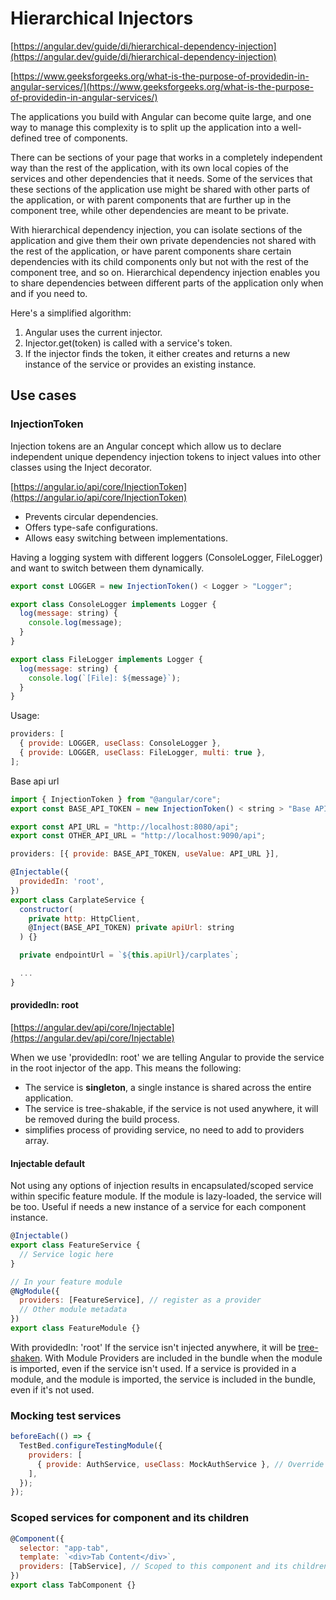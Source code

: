 # Hierarchical Injectors

[https://angular.dev/guide/di/hierarchical-dependency-injection](https://angular.dev/guide/di/hierarchical-dependency-injection)
<br />

[https://www.geeksforgeeks.org/what-is-the-purpose-of-providedin-in-angular-services/](https://www.geeksforgeeks.org/what-is-the-purpose-of-providedin-in-angular-services/)

The applications you build with Angular can become quite large, and one way to manage this complexity is to split up the application into a well-defined tree of components.

There can be sections of your page that works in a completely independent way than the rest of the application, with its own local copies of the services and other dependencies that it needs. Some of the services that these sections of the application use might be shared with other parts of the application, or with parent components that are further up in the component tree, while other dependencies are meant to be private.

With hierarchical dependency injection, you can isolate sections of the application and give them their own private dependencies not shared with the rest of the application, or have parent components share certain dependencies with its child components only but not with the rest of the component tree, and so on. Hierarchical dependency injection enables you to share dependencies between different parts of the application only when and if you need to.

Here's a simplified algorithm:

1. Angular uses the current injector.
2. Injector.get(token) is called with a service's token.
3. If the injector finds the token, it either creates and returns a new instance of the service or provides an existing instance.

## Use cases

### InjectionToken

Injection tokens are an Angular concept which allow us to declare independent unique dependency injection tokens to inject values into other classes using the Inject decorator.

[https://angular.io/api/core/InjectionToken](https://angular.io/api/core/InjectionToken)

- Prevents circular dependencies.
- Offers type-safe configurations.
- Allows easy switching between implementations.

Having a logging system with different loggers (ConsoleLogger, FileLogger) and want to switch between them dynamically.

```js
export const LOGGER = new InjectionToken() < Logger > "Logger";

export class ConsoleLogger implements Logger {
  log(message: string) {
    console.log(message);
  }
}

export class FileLogger implements Logger {
  log(message: string) {
    console.log(`[File]: ${message}`);
  }
}
```

Usage:

```js
providers: [
  { provide: LOGGER, useClass: ConsoleLogger },
  { provide: LOGGER, useClass: FileLogger, multi: true },
];
```

Base api url

```js
import { InjectionToken } from "@angular/core";
export const BASE_API_TOKEN = new InjectionToken() < string > "Base API";

export const API_URL = "http://localhost:8080/api";
export const OTHER_API_URL = "http://localhost:9090/api";
```

```js
providers: [{ provide: BASE_API_TOKEN, useValue: API_URL }],
```

```js
@Injectable({
  providedIn: 'root',
})
export class CarplateService {
  constructor(
    private http: HttpClient,
    @Inject(BASE_API_TOKEN) private apiUrl: string
  ) {}

  private endpointUrl = `${this.apiUrl}/carplates`;

  ...
}
```

#### providedIn: root

[https://angular.dev/api/core/Injectable](https://angular.dev/api/core/Injectable)

When we use 'providedIn: root' we are telling Angular to provide the service in the root injector of the app. This means the following:

- The service is **singleton**, a single instance is shared across the entire application.
- The service is tree-shakable, if the service is not used anywhere, it will be removed during the build process.
- simplifies process of providing service, no need to add to providers array.

#### Injectable default

Not using any options of injection results in encapsulated/scoped service within specific feature module. If the module is lazy-loaded, the service will be too. Useful if needs a new instance of a service for each component instance.

```js
@Injectable()
export class FeatureService {
  // Service logic here
}

// In your feature module
@NgModule({
  providers: [FeatureService], // register as a provider
  // Other module metadata
})
export class FeatureModule {}
```

With providedIn: 'root' If the service isn't injected anywhere, it will be [tree-shaken](https://webpack.js.org/guides/tree-shaking/).
With Module Providers are included in the bundle when the module is imported, even if the service isn't used. If a service is provided in a module, and the module is imported, the service is included in the bundle, even if it's not used.

### Mocking test services

```js
beforeEach(() => {
  TestBed.configureTestingModule({
    providers: [
      { provide: AuthService, useClass: MockAuthService }, // Override AuthService
    ],
  });
});
```

### Scoped services for component and its children

```js
@Component({
  selector: "app-tab",
  template: `<div>Tab Content</div>`,
  providers: [TabService], // Scoped to this component and its children for features like polling each tab resources individually
})
export class TabComponent {}
```
